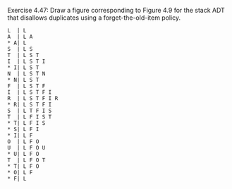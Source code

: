 Exercise 4.47: Draw a figure corresponding to Figure 4.9 for
the stack ADT that disallows duplicates using a
forget-the-old-item policy.

```
L  | L
A  | L A
* A| L
S  | L S
T  | L S T
I  | L S T I
* I| L S T
N  | L S T N
* N| L S T
F  | L S T F
I  | L S T F I
R  | L S T F I R
* R| L S T F I
S  | L T F I S
T  | L F I S T
* T| L F I S
* S| L F I
* I| L F
O  | L F O
U  | L F O U
* U| L F O
T  | L F O T
* T| L F O
* O| L F
* F| L
```
